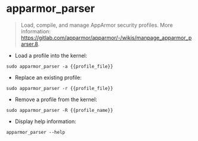 # apparmor_parser

> Load, compile, and manage AppArmor security profiles.
> More information: <https://gitlab.com/apparmor/apparmor/-/wikis/manpage_apparmor_parser.8>.

- Load a profile into the kernel:

`sudo apparmor_parser -a {{profile_file}}`

- Replace an existing profile:

`sudo apparmor_parser -r {{profile_file}}`

- Remove a profile from the kernel:

`sudo apparmor_parser -R {{profile_name}}`

- Display help information:

`apparmor_parser --help`
